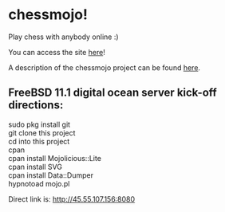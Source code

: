 # chessmojo!
Play chess with anybody online :)

You can access the site [here](http://learnnation.org/chess.html)!

A description of the chessmojo project can be found [here](http://matthewlancellotti.com/chessmojo/).


## FreeBSD 11.1 digital ocean server kick-off directions:
sudo pkg install git  
git clone this project  
cd into this project  
cpan  
cpan install Mojolicious::Lite  
cpan install SVG  
cpan install Data::Dumper  
hypnotoad mojo.pl  

Direct link is: http://45.55.107.156:8080

